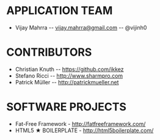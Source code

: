 # APPLICATION TEAM

* Vijay Mahrra -- vijay.mahrra@gmail.com -- @vijinh0

# CONTRIBUTORS

* Christian Knuth -- https://github.com/ikkez
* Stefano Ricci -- http://www.sharmpro.com
* Patrick Müller -- http://patrickmueller.net
 
# SOFTWARE PROJECTS

* Fat-Free Framework - http://fatfreeframework.com/
* HTML5 ★ BOILERPLATE - http://html5boilerplate.com/
